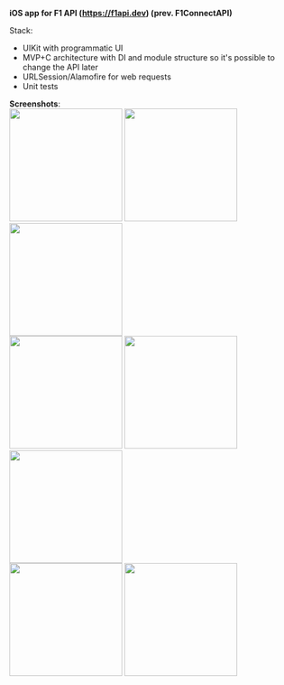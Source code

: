 **iOS app for F1 API (https://f1api.dev) (prev. F1ConnectAPI)**

Stack:
  - UIKit with programmatic UI
  - MVP+C architecture with DI and module structure so it's possible to change the API later
  - URLSession/Alamofire for web requests
  - Unit tests

**Screenshots**:  
<img src="https://github.com/user-attachments/assets/1218c7da-2f84-4673-bc56-478ea0fcb399" width="200"/>
<img src="https://github.com/user-attachments/assets/e89ecba6-bbda-4d35-b721-cd5f064131a9" width="200"/>
<img src="https://github.com/user-attachments/assets/13ae817c-469f-4611-a4f6-1efc51d9ea9c" width="200"/>
<br/>
<img src="https://github.com/user-attachments/assets/2babb859-bb65-48bf-b113-331929d21333" width="200"/>
<img src="https://github.com/user-attachments/assets/9b9ef315-0cb5-492b-b03c-841cad8617fb" width="200"/>
<img src="https://github.com/user-attachments/assets/885a078c-67a8-4ed5-9c4b-13784e877431" width="200"/>
<br/>
<img src="https://github.com/user-attachments/assets/a160339e-f76f-4b6b-9f35-bfe01386c13f" width="200"/>
<img src="https://github.com/user-attachments/assets/79f6d67c-a16b-4e91-aae7-dd31a4d7503c" width="200"/>
